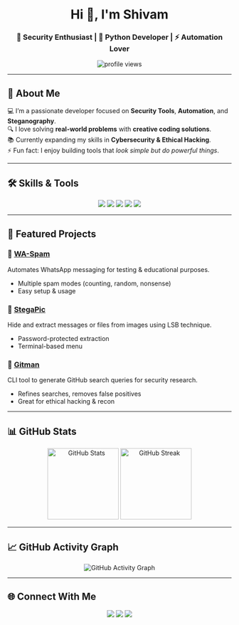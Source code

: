 <!-- Profile Header -->
<h1 align="center">Hi 👋, I'm Shivam</h1>
<h3 align="center">🔐 Security Enthusiast | 🐍 Python Developer | ⚡ Automation Lover</h3>

<p align="center">
  <img src="https://komarev.com/ghpvc/?username=sh1vam-03&label=Profile%20Views&color=blueviolet&style=flat-square" alt="profile views" />
</p>

---

## 🚀 About Me  
💻 I’m a passionate developer focused on **Security Tools**, **Automation**, and **Steganography**.  
🔍 I love solving **real-world problems** with **creative coding solutions**.  
📚 Currently expanding my skills in **Cybersecurity & Ethical Hacking**.  
⚡ Fun fact: I enjoy building tools that *look simple but do powerful things*.

---

## 🛠 Skills & Tools  
<p align="center">
  <img src="https://img.shields.io/badge/Python-3776AB.svg?&style=for-the-badge&logo=python&logoColor=white" />
  <img src="https://img.shields.io/badge/Bash-121011.svg?&style=for-the-badge&logo=gnu-bash&logoColor=white" />
  <img src="https://img.shields.io/badge/Git-F05032.svg?&style=for-the-badge&logo=git&logoColor=white" />
  <img src="https://img.shields.io/badge/Linux-000000.svg?&style=for-the-badge&logo=linux&logoColor=white" />
  <img src="https://img.shields.io/badge/Cybersecurity-2E3440.svg?&style=for-the-badge&logo=datadog&logoColor=white" />
</p>

---

## 📌 Featured Projects  

### 🔹 [WA-Spam](https://github.com/sh1vam-03/WhatsApp-Spammer)  
Automates WhatsApp messaging for testing & educational purposes.  
- Multiple spam modes (counting, random, nonsense)  
- Easy setup & usage  

### 🔹 [StegaPic](https://github.com/sh1vam-03/LSB-Steganography-StegaPic)  
Hide and extract messages or files from images using LSB technique.  
- Password-protected extraction  
- Terminal-based menu  

### 🔹 [Gitman](https://github.com/sh1vam-03/gitman)  
CLI tool to generate GitHub search queries for security research.  
- Refines searches, removes false positives  
- Great for ethical hacking & recon  

---

## 📊 GitHub Stats  
<p align="center">
  <img src="https://github-readme-stats.vercel.app/api?username=sh1vam-03&show_icons=true&theme=tokyonight&hide_border=true" alt="GitHub Stats" height="160" />
  <img src="https://github-readme-streak-stats.herokuapp.com/?user=sh1vam-03&theme=tokyonight&hide_border=true" alt="GitHub Streak" height="160" />
</p>

---

## 📈 GitHub Activity Graph  
<p align="center">
  <img src="https://github-readme-activity-graph.vercel.app/graph?username=sh1vam-03&theme=tokyo-night&hide_border=true" alt="GitHub Activity Graph" />
</p>

---

## 🌐 Connect With Me  
<p align="center">
  <a href="https://www.linkedin.com/in/sh1vam-03-"><img src="https://img.shields.io/badge/LinkedIn-0077B5.svg?&style=for-the-badge&logo=linkedin&logoColor=white" /></a>
  <a href="https://tryhackme.com/p/sh1vam.03"><img src="https://img.shields.io/badge/TryHackMe-1f1f1f.svg?&style=for-the-badge&logo=tryhackme&logoColor=red" /></a>
  <a href="https://www.instagram.com/sh1vam_03"><img src="https://img.shields.io/badge/Instagram-E4405F.svg?&style=for-the-badge&logo=instagram&logoColor=white" /></a>
</p>
